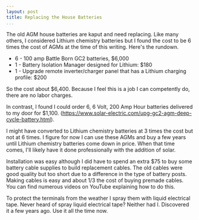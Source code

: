 ```yaml
---
layout: post  
title: Replacing the House Batteries
...
```


The old AGM house batteries are kaput and need replacing. Like many others, I considered Lithium chemistry batteries but I found the cost to be 6 times the cost of AGMs at the time of this writing. Here's the rundown.

- 6 - 100 amp Battle Born GC2 batteries, $6,000
- 1 - Battery Isolation Manager designed for Lithium: $180
- 1 - Upgrade remote inverter/charger panel that has a Lithium charging profile: $200

So the cost about $6,400. Because I feel this is a job I can competently do, there are no labor charges.

In contrast, I found I could order 6, 6 Volt, 200 Amp Hour batteries delivered to my door for $1,100. (https://www.solar-electric.com/upg-gc2-agm-deep-cycle-battery.html).

I might have converted to Lithium chemistry batteries at 3 times the cost but not at 6 times. I figure for now I can use these AGMs and buy a few years until Lithium chemistry batteries come down in price. When that time comes, I'll likely have it done professionally with the addition of solar.

Installation was easy although I did have to spend an extra $75 to buy some battery cable supplies to build replacement cables. The old cables were good quality but too short due to a difference in the type of battery posts. Making cables is easy and about 1/3 the cost of buying premade cables.  You can find numerous videos on YouTube explaining how to do this.

To protect the terminals from the weather I spray them with liquid electrical tape. Never heard of spray liquid electrical tape? Neither had I. Discovered it a few years ago. Use it all the time now.
